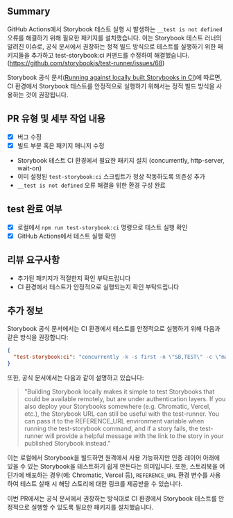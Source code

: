 ## Summary
<!-- 변경 사항 및 관련 이슈에 대해 간단하게 작성해주세요. 어떻게보다 무엇을 왜 수정했는지 설명해주세요. -->

GitHub Actions에서 Storybook 테스트 실행 시 발생하는 `__test is not defined` 오류를 해결하기 위해 필요한 패키지를 설치했습니다. 이는 Storybook 테스트 러너의 알려진 이슈로, 공식 문서에서 권장하는 정적 빌드 방식으로 테스트를 실행하기 위한 패키지들을 추가하고 test-storybook:ci 커맨드를 수정하여 해결했습니다.(https://github.com/storybookjs/test-runner/issues/68)

Storybook 공식 문서([Running against locally built Storybooks in CI](https://github.com/storybookjs/test-runner?tab=readme-ov-file#2-running-against-locally-built-storybooks-in-ci))에 따르면, CI 환경에서 Storybook 테스트를 안정적으로 실행하기 위해서는 정적 빌드 방식을 사용하는 것이 권장됩니다.

<!-- 연관된 이슈: #(Issue Number)  #15 와 같이 작성하면 됩니다.-->

## PR 유형 및 세부 작업 내용
<!-- 어떤 변경 사항이 있나요? 해당하는 줄 복붙하셔서 체크(x) 후 추가하면 됩니다 -->

- [x] 버그 수정
- [x] 빌드 부분 혹은 패키지 매니저 수정

- Storybook 테스트 CI 환경에서 필요한 패키지 설치 (concurrently, http-server, wait-on)
- 이미 설정된 `test-storybook:ci` 스크립트가 정상 작동하도록 의존성 추가
- `__test is not defined` 오류 해결을 위한 환경 구성 완료

## test 완료 여부
- [x] 로컬에서 `npm run test-storybook:ci` 명령으로 테스트 실행 확인
- [x] GitHub Actions에서 테스트 실행 확인

## 리뷰 요구사항
- 추가된 패키지가 적절한지 확인 부탁드립니다
- CI 환경에서 테스트가 안정적으로 실행되는지 확인 부탁드립니다

## 추가 정보

Storybook 공식 문서에서는 CI 환경에서 테스트를 안정적으로 실행하기 위해 다음과 같은 방식을 권장합니다:

```json
{
  "test-storybook:ci": "concurrently -k -s first -n \"SB,TEST\" -c \"magenta,blue\" \"npm run build-storybook --quiet && npx http-server storybook-static --port 6006 --silent\" \"wait-on tcp:6006 && npm run test-storybook\""
}
```

또한, 공식 문서에서는 다음과 같이 설명하고 있습니다:

> "Building Storybook locally makes it simple to test Storybooks that could be available remotely, but are under authentication layers. If you also deploy your Storybooks somewhere (e.g. Chromatic, Vercel, etc.), the Storybook URL can still be useful with the test-runner. You can pass it to the REFERENCE_URL environment variable when running the test-storybook command, and if a story fails, the test-runner will provide a helpful message with the link to the story in your published Storybook instead."

이는 로컬에서 Storybook을 빌드하면 원격에서 사용 가능하지만 인증 레이어 아래에 있을 수 있는 Storybook을 테스트하기 쉽게 만든다는 의미입니다. 또한, 스토리북을 어딘가에 배포하는 경우(예: Chromatic, Vercel 등), `REFERENCE_URL` 환경 변수를 사용하여 테스트 실패 시 해당 스토리에 대한 링크를 제공받을 수 있습니다.

이번 PR에서는 공식 문서에서 권장하는 방식대로 CI 환경에서 Storybook 테스트를 안정적으로 실행할 수 있도록 필요한 패키지를 설치했습니다.
